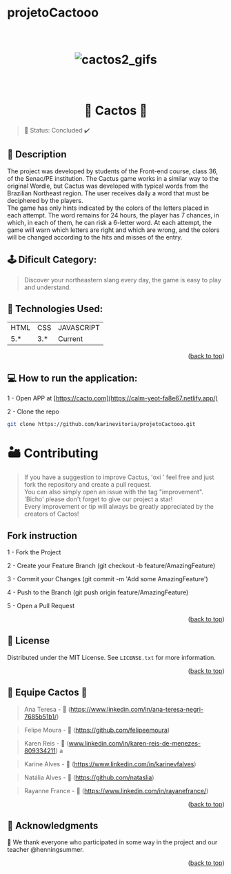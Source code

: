 # projetoCactooo
<br>
<h1 align="center">
  
![cactos2_gifs](https://user-images.githubusercontent.com/83614778/162836070-4839cc41-baee-44a6-84a0-9908e50ef8fb.gif)

</h1>
<br>
<h1 align="center">🌵 Cactos 🌵</h1>

> 🚧 Status: Concluded ✔️

## 📝 Description
<p align="justify"> 
  
The project was developed by students of the Front-end course, class 36, of the Senac/PE institution. The Cactus game works in a similar way to the original Wordle, 
but Cactus was developed with typical words from the Brazilian Northeast region. 
The user receives daily a word that must be deciphered by the players. <br>
The game has only hints indicated by the colors of the letters 
placed in each attempt. The word remains for 24 hours, the player has 7 chances, in which, in each of them, he can risk a 6-letter word.
At each attempt, the game will warn which letters are right and which are wrong, and the colors will be changed according to the hits and misses of the entry. 
  
## 🕹️ Dificult Category:

> Discover your northeastern slang every day, the game is easy to play and understand.


## 🔎 Technologies Used:

<table>
  <tr>
    <td>HTML</td>
    <td>CSS</td>
    <td>JAVASCRIPT</td>
  </tr>
  <tr>
    <td>5.*</td>
    <td>3.*</td>
    <td>Current</td>
  </tr>
</table>

<p align="right">(<a href="#top">back to top</a>)</p>

## 💻 How to run the application:

1 - Open  APP  at [https://cacto.com](https://calm-yeot-fa8e67.netlify.app/)

2 -  Clone the repo
   ```sh
   git clone https://github.com/karinevitoria/projetoCactooo.git
   ```

# 🏜️ Contributing
  
> If you have a suggestion to improve Cactus, 'oxi ' feel free and just fork the repository and create a pull request. <br> 
You can also simply open an issue with the tag "improvement".<br>
'Bicho' please don't forget to give our project a star!<br>
Every improvement or tip will always be greatly appreciated by the creators of Cactos!

## Fork instruction

1 - Fork the Project 

2 - Create your Feature Branch (git checkout -b feature/AmazingFeature)

3 - Commit your Changes (git commit -m 'Add some AmazingFeature')

4 - Push to the Branch (git push origin feature/AmazingFeature)

5 - Open a Pull Request

<p align="right">(<a href="#top">back to top</a>)</p>

## 🔑 License
Distributed under the MIT License. See `LICENSE.txt` for more information.

<p align="right">(<a href="#top">back to top</a>)</p>

## 🌵 Equipe Cactos 🌵

>Ana Teresa -  🌵 (https://www.linkedin.com/in/ana-teresa-negri-7685b51b1/)

>Felipe Moura - 🌵 (https://github.com/felipeemoura)

>Karen Reis - 🌵 (www.linkedin.com/in/karen-reis-de-menezes-809334211)  a

>Karine Alves - 🌵 (https://www.linkedin.com/in/karinevfalves)

>Natália Alves - 🌵 (https://github.com/nataslia)

>Rayanne France - 🌵 (https://www.linkedin.com/in/rayanefrance/)

<p align="right">(<a href="#top">back to top</a>)</p>

## 🤝 Acknowledgments

🌵 We thank everyone who participated in some way in the project and our teacher @henningsummer.


<p align="right">(<a href="#top">back to top</a>)</p>

